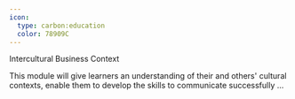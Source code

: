 ```yaml
---
icon:
  type: carbon:education
  color: 78909C
---
```

Intercultural Business Context

This module will give learners an understanding of their and others' cultural contexts, enable them to develop the skills to communicate successfully  ... 
